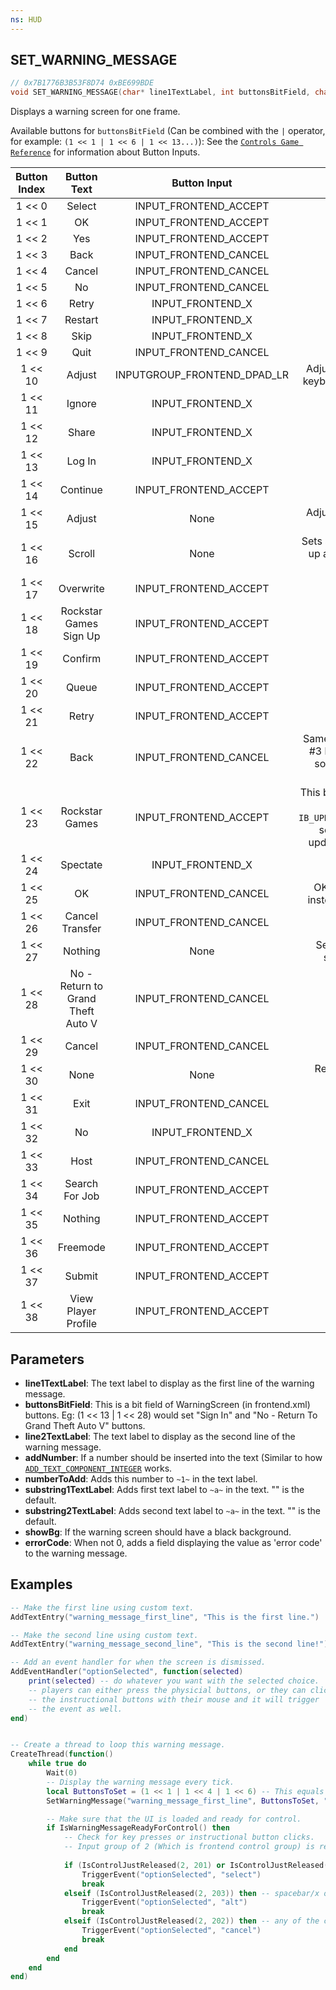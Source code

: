 ```yaml
---
ns: HUD
---
```

## SET_WARNING_MESSAGE

```c
// 0x7B1776B3B53F8D74 0xBE699BDE
void SET_WARNING_MESSAGE(char* line1TextLabel, int buttonsBitField, char* line2TextLabel, BOOL addNumber, int numberToAdd, cs_type(AnyPtr) char* substring1TextLabel, cs_type(AnyPtr) char* substring2TextLabel, BOOL showBg, int errorCode);
```

Displays a warning screen for one frame.

Available buttons for `buttonsBitField` (Can be combined with the `|` operator, for example: `(1 << 1 | 1 << 6 | 1 << 13...)`):
See the [`Controls Game Reference`](https://docs.fivem.net/docs/game-references/controls/) for information about Button Inputs.

| Button Index      | Button Text | Button Input | Notes                      |
| :---------------: | :---------: | :----------: |:---------------------------:|
| 1 << 0            | Select      | INPUT_FRONTEND_ACCEPT | None |
| 1 << 1            | OK          | INPUT_FRONTEND_ACCEPT | None |
| 1 << 2            | Yes          | INPUT_FRONTEND_ACCEPT | None |
| 1 << 3            | Back          | INPUT_FRONTEND_CANCEL | None |
| 1 << 4            | Cancel          | INPUT_FRONTEND_CANCEL | None |
| 1 << 5            | No          | INPUT_FRONTEND_CANCEL | None |
| 1 << 6            | Retry          | INPUT_FRONTEND_X | None |
| 1 << 7            | Restart          | INPUT_FRONTEND_X | None |
| 1 << 8            | Skip         | INPUT_FRONTEND_X | None |
| 1 << 9            | Quit         | INPUT_FRONTEND_CANCEL | None |
| 1 << 10            | Adjust         | INPUTGROUP_FRONTEND_DPAD_LR | Adjust with left/right keyboard arrow icons |
| 1 << 11            | Ignore          | INPUT_FRONTEND_X | None |
| 1 << 12           | Share          | INPUT_FRONTEND_X | None |
| 1 << 13           | Log In          | INPUT_FRONTEND_X | None |
| 1 << 14            | Continue          | INPUT_FRONTEND_ACCEPT | None |
| 1 << 15            | Adjust          | None | Adjust with left/right arrow icons |
| 1 << 16            | Scroll          | None | Sets scroll button with up and down arrow icons |
| 1 << 17            | Overwrite          | INPUT_FRONTEND_ACCEPT | None  |
| 1 << 18            | Rockstar Games Sign Up          | INPUT_FRONTEND_ACCEPT | None  |
| 1 << 19            | Confirm          | INPUT_FRONTEND_ACCEPT | None  |
| 1 << 20            | Queue          | INPUT_FRONTEND_ACCEPT | None  |
| 1 << 21            | Retry          | INPUT_FRONTEND_ACCEPT | None  |
| 1 << 22            | Back          | INPUT_FRONTEND_CANCEL | Same as button index #3 but plays select sound instead of cancel.  |
| 1 << 23            | Rockstar Games          | INPUT_FRONTEND_ACCEPT | This button\'s text label is `IB_UPDATE_SOCIAL_CLUB`, so it's used for updating the game.  |
| 1 << 24            | Spectate          | INPUT_FRONTEND_X | None  |
| 1 << 25            | OK          | INPUT_FRONTEND_CANCEL | OK with CANCEL instead of ACCEPT.  |
| 1 << 26            | Cancel Transfer          | INPUT_FRONTEND_CANCEL |  |
| 1 << 27            | Nothing          | None | Sets the loading spinner icon.  |
| 1 << 28            | No - Return to Grand Theft Auto V         | INPUT_FRONTEND_CANCEL | None |
| 1 << 29            | Cancel          | INPUT_FRONTEND_CANCEL | Same as #4 |
| 1 << 30            | None          | None | Reserved for NO SOUND. |
| 1 << 31            | Exit         | INPUT_FRONTEND_CANCEL | None |
| 1 << 32            | No          | INPUT_FRONTEND_X | None |
| 1 << 33            | Host          | INPUT_FRONTEND_CANCEL | None |
| 1 << 34            | Search For Job          | INPUT_FRONTEND_ACCEPT | None  |
| 1 << 35            | Nothing          | INPUT_FRONTEND_ACCEPT | None  |
| 1 << 36            | Freemode          | INPUT_FRONTEND_ACCEPT | None  |
| 1 << 37            | Submit          | INPUT_FRONTEND_ACCEPT | None  |
| 1 << 38            | View Player Profile          | INPUT_FRONTEND_ACCEPT | None  |


## Parameters
* **line1TextLabel**: The text label to display as the first line of the warning message.
* **buttonsBitField**: This is a bit field of WarningScreen (in frontend.xml) buttons. Eg: (1 << 13 | 1 << 28) would set "Sign In" and "No - Return To Grand Theft Auto V" buttons.
* **line2TextLabel**: The text label to display as the second line of the warning message.
* **addNumber**: If a number should be inserted into the text (Similar to how [`ADD_TEXT_COMPONENT_INTEGER`](#_0x03B504CF259931BC) works.
* **numberToAdd**: Adds this number to `~1~` in the text label.
* **substring1TextLabel**: Adds first text label to `~a~` in the text. "" is the default.
* **substring2TextLabel**: Adds second text label to `~a~` in the text. "" is the default.
* **showBg**: If the warning screen should have a black background.
* **errorCode**: When not 0, adds a field displaying the value as 'error code' to the warning message.




## Examples
```lua
-- Make the first line using custom text.
AddTextEntry("warning_message_first_line", "This is the first line.")

-- Make the second line using custom text.
AddTextEntry("warning_message_second_line", "This is the second line!")

-- Add an event handler for when the screen is dismissed.
AddEventHandler("optionSelected", function(selected)
    print(selected) -- do whatever you want with the selected choice.
    -- players can either press the physicial buttons, or they can click
    -- the instructional buttons with their mouse and it will trigger
    -- the event as well.
end)


-- Create a thread to loop this warning message.
CreateThread(function()
    while true do
        Wait(0)
        -- Display the warning message every tick.
        local ButtonsToSet = (1 << 1 | 1 << 4 | 1 << 6) -- This equals to 82: 1 << 1 sets "OK", 1 << 4 sets "Cancel" and 1 << 6 sets "Retry".
        SetWarningMessage("warning_message_first_line", ButtonsToSet, "warning_message_second_line", false, -1, "", "", true, 0)

        -- Make sure that the UI is loaded and ready for control.
        if IsWarningMessageReadyForControl() then
            -- Check for key presses or instructional button clicks.
            -- Input group of 2 (Which is frontend control group) is required for this to work while the warning is being displayed.
            
            if (IsControlJustReleased(2, 201) or IsControlJustReleased(2, 217)) then -- any select/confirm key was pressed.
                TriggerEvent("optionSelected", "select")
                break
            elseif (IsControlJustReleased(2, 203)) then -- spacebar/x on controller (alt option) was pressed.
                TriggerEvent("optionSelected", "alt")
                break
            elseif (IsControlJustReleased(2, 202)) then -- any of the cancel/back buttons was pressed
                TriggerEvent("optionSelected", "cancel")
                break
            end
        end
    end
end)
```
